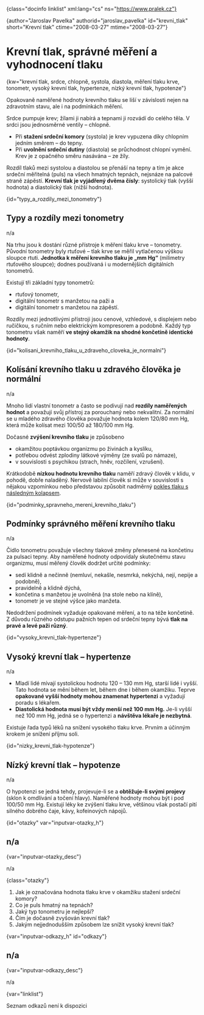 
{class="docinfo linklist" xml:lang="cs" ns="https://www.pralek.cz"}

{author="Jaroslav Pavelka" authorid="jaroslav\_pavelka" id="krevni\_tlak" short="Krevní tlak" ctime="2008-03-27" mtime="2008-03-27"}

# Krevní tlak, správné měření a vyhodnocení tlaku

{kw="krevní tlak, srdce, chlopně, systola, diastola, měření tlaku krve, tonometr, vysoký krevní tlak, hypertenze, nízký krevní tlak, hypotenze"}

Opakovaně naměřené hodnoty krevního tlaku se liší v závislosti nejen na zdravotním stavu, ale i na podmínkách měření.

Srdce pumpuje krev; žílami ji nabírá a tepnami ji rozvádí do celého těla. V srdci jsou jednosměrné ventily – chlopně.

  * Při **stažení srdeční komory** (systola) je krev vypuzena díky chlopním jedním směrem – do tepny.
  * Při **uvolnění srdeční dutiny** (diastola) se průchodnost chlopní vymění. Krev je z opačného směru nasávána – ze žíly.

Rozdíl tlaků mezi systolou a diastolou se přenáší na tepny a tím je akce srdeční měřitelná (puls) na všech hmatných tepnách, nejsnáze na palcové straně zápěstí. **Krevní tlak je vyjádřený dvěma čísly**: systolický tlak (vyšší hodnota) a diastolický tlak (nižší hodnota).

{id="typy\_a\_rozdily\_mezi\_tonometry"}

## Typy a rozdíly mezi tonometry

n/a

Na trhu jsou k dostání různé přístroje k měření tlaku krve – tonometry. Původní tonometry byly rtuťové – tlak krve se měřil vytlačenou výškou sloupce rtuti. **Jednotka k měření krevního tlaku je „mm Hg“** (milimetry rtuťového sloupce); dodnes používaná i u modernějších digitálních tonometrů.

Existují tři základní typy tonometrů:

  * rtuťový tonometr,
  * digitální tonometr s manžetou na paži a
  * digitální tonometr s manžetou na zápěstí.

Rozdíly mezi jednotlivými přístroji jsou cenové, vzhledové, s displejem nebo ručičkou, s ručním nebo elektrickým kompresorem a podobně. Každý typ tonometru však naměří **ve stejný okamžik na shodné končetině identické hodnoty**.

{id="kolisani\_krevniho\_tlaku\_u\_zdraveho\_cloveka\_je_normalni"}

## Kolísání krevního tlaku u zdravého člověka je normální

n/a

Mnoho lidí vlastní tonometr a často se podivují nad **rozdíly naměřených hodnot** a považují svůj přístroj za porouchaný nebo nekvalitní. Za normální se u mladého zdravého člověka považuje hodnota kolem 120/80 mm Hg, která může kolísat mezi 100/50 až 180/100 mm Hg.

Dočasné **zvýšení krevního tlaku** je způsobeno

  * okamžitou poptávkou organizmu po živinách a kyslíku,
  * potřebou odvést zplodiny látkové výměny (ze svalů po námaze),
  * v souvislosti s psychikou (strach, hněv, rozčílení, vzrušení).

Krátkodobě **nízkou hodnotu krevního tlaku** naměří zdravý člověk v klidu, v pohodě, dobře naladěný. Nervově labilní člověk si může v souvislosti s nějakou vzpomínkou nebo představou způsobit nadměrný [pokles tlaku s následným kolapsem][1].

{id="podminky\_spravneho\_mereni\_krevniho\_tlaku"}

## Podmínky správného měření krevního tlaku

n/a

Čidlo tonometru považuje všechny tlakové změny přenesené na končetinu za pulsaci tepny. Aby naměřené hodnoty odpovídaly skutečnému stavu organizmu, musí měřený člověk dodržet určité podmínky:

  * sedí klidně a nečinně (nemluví, nekašle, nesmrká, nekýchá, nejí, nepije a podobně),
  * pravidelně a klidně dýchá,
  * končetina s manžetou je uvolněná (na stole nebo na klíně),
  * tonometr je ve stejné výšce jako manžeta.

Nedodržení podmínek vyžaduje opakované měření, a to na téže končetině. Z důvodu různého odstupu pažních tepen od srdeční tepny bývá **tlak na pravé a levé paži různý**.

{id="vysoky\_krevni\_tlak-hypertenze"}

## Vysoký krevní tlak – hypertenze

n/a

  * Mladí lidé mívají systolickou hodnotu 120 – 130 mm Hg, starší lidé i vyšší. Tato hodnota se mění během let, během dne i během okamžiku. Teprve **opakované vyšší hodnoty mohou znamenat hypertenzi** a vyžadují poradu s lékařem.
  * **Diastolická hodnota musí být vždy menší než 100 mm Hg.** Je-li vyšší než 100 mm Hg, jedná se o hypertenzi a **návštěva lékaře je nezbytná**.

Existuje řada typů léků na snížení vysokého tlaku krve. Prvním a účinným krokem je snížení příjmu soli.

{id="nizky\_krevni\_tlak-hypotenze"}

## Nízký krevní tlak – hypotenze

n/a

O hypotenzi se jedná tehdy, projevuje-li se a **obtěžuje-li svými projevy** (sklon k omdlívání a točení hlavy). Naměřené hodnoty mohou být i pod 100/50 mm Hg. Existují léky ke zvýšení tlaku krve, většinou však postačí pití silného dobrého čaje, kávy, kofeinových nápojů.

{id="otazky" var="inputvar-otazky_h"}

## n/a

{var="inputvar-otazky_desc"}

n/a

{class="otazky"}

  1. Jak je označována hodnota tlaku krve v okamžiku stažení srdeční komory?
  2. Co je puls hmatný na tepnách?
  3. Jaký typ tonometru je nejlepší?
  4. Čím je dočasně zvyšován krevní tlak?
  5. Jakým nejjednodušším způsobem lze snížit vysoký krevní tlak?

{var="inputvar-odkazy_h" id="odkazy"}

## n/a

{var="inputvar-odkazy_desc"}

n/a

{var="linklist"}

Seznam odkazů není k dispozici

 [1]: mdloba_neboli_kolaps
